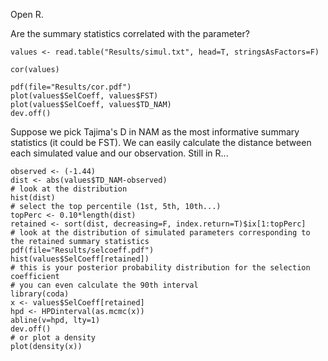 
Open R.

Are the summary statistics correlated with the parameter?
```
values <- read.table("Results/simul.txt", head=T, stringsAsFactors=F)

cor(values)

pdf(file="Results/cor.pdf")
plot(values$SelCoeff, values$FST) 
plot(values$SelCoeff, values$TD_NAM)
dev.off()

```

Suppose we pick Tajima's D in NAM as the most informative summary statistics (it could be FST).
We can easily calculate the distance between each simulated value and our observation.
Still in R...
```
observed <- (-1.44)
dist <- abs(values$TD_NAM-observed)
# look at the distribution
hist(dist)
# select the top percentile (1st, 5th, 10th...)
topPerc <- 0.10*length(dist)
retained <- sort(dist, decreasing=F, index.return=T)$ix[1:topPerc]
# look at the distribution of simulated parameters corresponding to the retained summary statistics
pdf(file="Results/selcoeff.pdf")
hist(values$SelCoeff[retained])
# this is your posterior probability distribution for the selection coefficient
# you can even calculate the 90th interval
library(coda)
x <- values$SelCoeff[retained]
hpd <- HPDinterval(as.mcmc(x))
abline(v=hpd, lty=1)
dev.off()
# or plot a density
plot(density(x))
```




